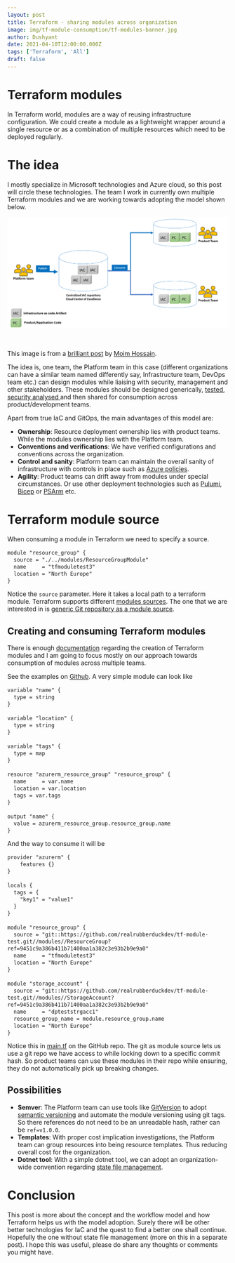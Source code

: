```yaml
---
layout: post
title: Terraform - sharing modules across organization
image: img/tf-module-consumption/tf-modules-banner.jpg
author: Dushyant
date: 2021-04-10T12:00:00.000Z
tags: ['Terraform', 'All']
draft: false
---
```


# Terraform modules

In Terraform world, modules are a way of reusing infrastructure configuration. We could create a module as a lightweight wrapper around a single resource or as a combination of multiple resources which need to be deployed regularly.

# The idea

I mostly specialize in Microsoft technologies and Azure cloud, so this post will circle these technologies. The team I work in currently own multiple Terraform modules and we are working towards adopting the model shown below.

![workflow](./img/tf-module-consumption/workflow.png)

<br/>

This image is from a [brilliant post](https://moimhossain.com/2020/11/27/azure-resource-governance-with-template-specs-biceps/) by [Moim Hossain](http://en.gravatar.com/mdmoimhossain).

The idea is, one team, the Platform team in this case (different organizations can have a similar team named differently say, Infrastructure team, DevOps team etc.) can design modules while liaising with security, management and other stakeholders. These modules should be designed generically, [tested](https://www.terraform.io/docs/extend/testing/unit-testing.html), [security analysed ](https://www.rubberduckdev.com/terraform-static-analysis/) and then shared for consumption across product/development teams.

Apart from true IaC and GitOps, the main advantages of this model are:

- **Ownership**: Resource deployment ownership lies with product teams. While the modules ownership lies with the Platform team.
- **Conventions and verifications**: We have verified configurations and conventions across the organization.
- **Control and sanity**: Platform team can maintain the overall sanity of infrastructure with controls in place such as [Azure policies](https://docs.microsoft.com/en-us/azure/governance/policy/overview).
- **Agility**: Product teams can drift away from modules under special circumstances. Or use other deployment technologies such as [Pulumi](https://www.pulumi.com/), [Bicep](https://github.com/Azure/bicep) or [PSArm](https://devblogs.microsoft.com/powershell/announcing-the-preview-of-psarm/) etc.

# Terraform module source

When consuming a module in Terraform we need to specify a source.

```
module "resource_group" {
  source = "./../modules/ResourceGroupModule"
  name     = "tfmoduletest3"
  location = "North Europe"
}
```

Notice the `source` parameter. Here it takes a local path to a terraform module. Terraform supports different [modules sources](https://www.terraform.io/docs/language/modules/sources.html). The one that we are interested in is [generic Git repository as a module source](https://www.terraform.io/docs/language/modules/sources.html#generic-git-repository).

## Creating and consuming Terraform modules

There is enough [documentation](https://www.terraform.io/docs/language/modules/develop/index.html) regarding the creation of Terraform modules and I am going to focus mostly on our approach towards consumption of modules across multiple teams.

See the examples on [Github](https://github.com/realrubberduckdev/tf-module-test). A very simple module can look like

```
variable "name" {
  type = string
}

variable "location" {
  type = string
}

variable "tags" {
  type = map
}

resource "azurerm_resource_group" "resource_group" {
  name     = var.name
  location = var.location
  tags = var.tags
}

output "name" {
  value = azurerm_resource_group.resource_group.name
}
```

And the way to consume it will be

```
provider "azurerm" {
    features {}
}

locals {
  tags = {
    "key1" = "value1"
  }
}

module "resource_group" {
  source = "git::https://github.com/realrubberduckdev/tf-module-test.git//modules//ResourceGroup?ref=9451c9a386b411b71400aa1a382c3e93b2b9e9a0"
  name     = "tfmoduletest3"
  location = "North Europe"
}

module "storage_account" {
  source = "git::https://github.com/realrubberduckdev/tf-module-test.git//modules//StorageAccount?ref=9451c9a386b411b71400aa1a382c3e93b2b9e9a0"
  name     = "dpteststrgacc1"
  resource_group_name = module.resource_group.name
  location = "North Europe"
}
```

Notice this in [main.tf](https://github.com/realrubberduckdev/tf-module-test/blob/main/ThisFolderCanBeInAnotherRepo/main.tf) on the GitHub repo. The git as module source lets us use a git repo we have access to while locking down to a specific commit hash. So product teams can use these modules in their repo while ensuring, they do not automatically pick up breaking changes.

## Possibilities

- **Semver**: The Platform team can use tools like [GitVersion](https://gitversion.net/docs/) to adopt [semantic versioning](https://semver.org/) and automate the module versioning using git tags. So there references do not need to be an unreadable hash, rather can be `ref=v1.0.0`.
- **Templates**: With proper cost implication investigations, the Platform team can group resources into being resource templates. Thus reducing overall cost for the organization.
- **Dotnet tool**: With a simple dotnet tool, we can adopt an organization-wide convention regarding [state file management](https://www.terraform.io/docs/language/state/index.html).

# Conclusion

This post is more about the concept and the workflow model and how Terraform helps us with the model adoption. Surely there will be other better technologies for IaC and the quest to find a better one shall continue. Hopefully the one without state file management (more on this in a separate post). I hope this was useful, please do share any thoughts or comments you might have.
